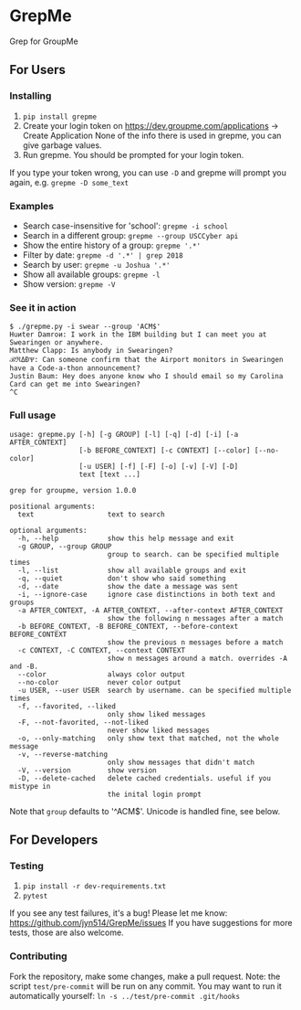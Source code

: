# GrepMe
Grep for GroupMe

## For Users
### Installing
1. `pip install grepme`
2. Create your login token on https://dev.groupme.com/applications -> Create Application
  None of the info there is used in grepme, you can give garbage values.
3. Run grepme. You should be prompted for your login token.

If you type your token wrong, you can use `-D` and grepme will prompt you again,
e.g. `grepme -D some_text`

### Examples
- Search case-insensitive for 'school': `grepme -i school`
- Search in a different group: `grepme --group USCCyber api`
- Show the entire history of a group: `grepme '.*'`
- Filter by date: `grepme -d '.*' | grep 2018`
- Search by user: `grepme -u Joshua '.*'`
- Show all available groups: `grepme -l`
- Show version: `grepme -V`

### See it in action
```
$ ./grepme.py -i swear --group 'ACM$'
Huиter Damroи: I work in the IBM building but I can meet you at Swearingen or anywhere.
Matthew Clapp: Is anybody in Swearingen?
ℬℜΔƉѰ: Can someone confirm that the Airport monitors in Swearingen have a Code-a-thon announcement?
Justin Baum: Hey does anyone know who I should email so my Carolina Card can get me into Swearingen?
^C
```

### Full usage
```
usage: grepme.py [-h] [-g GROUP] [-l] [-q] [-d] [-i] [-a AFTER_CONTEXT]
                 [-b BEFORE_CONTEXT] [-c CONTEXT] [--color] [--no-color]
                 [-u USER] [-f] [-F] [-o] [-v] [-V] [-D]
                 text [text ...]

grep for groupme, version 1.0.0

positional arguments:
  text                  text to search

optional arguments:
  -h, --help            show this help message and exit
  -g GROUP, --group GROUP
                        group to search. can be specified multiple times
  -l, --list            show all available groups and exit
  -q, --quiet           don't show who said something
  -d, --date            show the date a message was sent
  -i, --ignore-case     ignore case distinctions in both text and groups
  -a AFTER_CONTEXT, -A AFTER_CONTEXT, --after-context AFTER_CONTEXT
                        show the following n messages after a match
  -b BEFORE_CONTEXT, -B BEFORE_CONTEXT, --before-context BEFORE_CONTEXT
                        show the previous n messages before a match
  -c CONTEXT, -C CONTEXT, --context CONTEXT
                        show n messages around a match. overrides -A and -B.
  --color               always color output
  --no-color            never color output
  -u USER, --user USER  search by username. can be specified multiple times
  -f, --favorited, --liked
                        only show liked messages
  -F, --not-favorited, --not-liked
                        never show liked messages
  -o, --only-matching   only show text that matched, not the whole message
  -v, --reverse-matching
                        only show messages that didn't match
  -V, --version         show version
  -D, --delete-cached   delete cached credentials. useful if you mistype in
                        the inital login prompt
```

Note that `group` defaults to '^ACM$'.
Unicode is handled fine, see below.

## For Developers
### Testing
1. `pip install -r dev-requirements.txt`
2. `pytest`

If you see any test failures, it's a bug! Please let me know: https://github.com/jyn514/GrepMe/issues
If you have suggestions for more tests, those are also welcome.

### Contributing
Fork the repository, make some changes, make a pull request.
Note: the script `test/pre-commit` will be run on any commit.
You may want to run it automatically yourself: `ln -s ../test/pre-commit .git/hooks`
